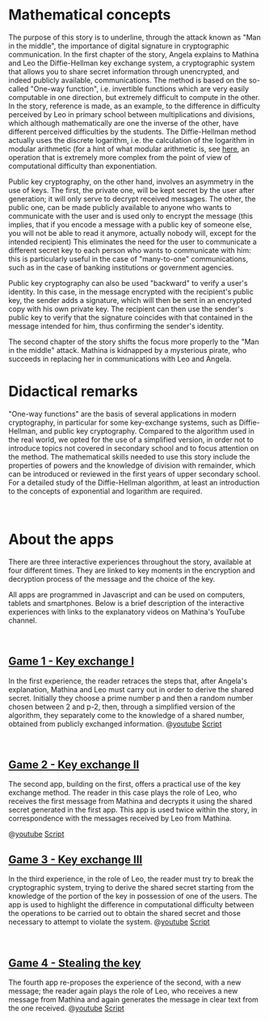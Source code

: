 # Mathematical concepts
The purpose of this story is to underline, through the attack known as "Man in the middle", the importance of digital signature in cryptographic communication.
In the first chapter of the story, Angela explains to Mathina and Leo the Diffie-Hellman key exchange system, a cryptographic system that allows you to share secret information through unencrypted, and indeed publicly available, communications.
The method is based on the so-called "One-way function", i.e. invertible functions which are very easily computable in one direction, but extremely difficult to compute in the other.
In the story, reference is made, as an example, to the difference in difficulty perceived by Leo in primary school between multiplications and divisions, which although mathematically are one the inverse of the other, have different perceived difficulties by the students.
The Diffie-Hellman method actually uses the discrete logarithm, i.e. the calculation of the logarithm in modular arithmetic (for a hint of what modular arithmetic is, see [here]($HUB_URL/story/the-lost-treasure/), an operation that is extremely more complex from the point of view of computational difficulty than exponentiation.

Public key cryptography, on the other hand, involves an asymmetry in the use of keys. The first, the private one, will be kept secret by the user after generation; it will only serve to decrypt received messages. The other, the public one, can be made publicly available to anyone who wants to communicate with the user and is used only to encrypt the message (this implies, that if you encode a message with a public key of someone else, you will not be able to read it anymore, actually nobody will, except for the intended recipient)
This eliminates the need for the user to communicate a different secret key to each person who wants to communicate with him: this is particularly useful in the case of "many-to-one" communications, such as in the case of banking institutions or government agencies.

Public key cryptography can also be used "backward" to verify a user's identity. In this case, in the message encrypted with the recipient's public key, the sender adds a signature, which will then be sent in an encrypted copy with his own private key. The recipient can then use the sender's public key to verify that the signature coincides with that contained in the message intended for him, thus confirming the sender's identity.

The second chapter of the story shifts the focus more properly to the "Man in the middle" attack. Mathina is kidnapped by a mysterious pirate, who succeeds in replacing her in communications with Leo and Angela. 


# Didactical remarks

"One-way functions" are the basis of several applications in modern cryptography, in particular for some key-exchange systems, such as Diffie-Hellman, and public key cryptography. Compared to the algorithm used in the real world, we opted for the use of a simplified version, in order not to introduce topics not covered in secondary school and to focus attention on the method. The mathematical skills needed to use this story include the properties of powers and the knowledge of division with remainder, which can be introduced or reviewed in the first years of upper secondary school. For a detailed study of the Diffie-Hellman algorithm, at least an introduction to the concepts of exponential and logarithm are required. 

&nbsp;

# About the apps

There are three interactive experiences throughout the story, available at four different times. They are linked to key moments in the encryption and decryption process of the message and the choice of the key.

All apps are programmed in Javascript and can be used on computers, tablets and smartphones. Below is a brief description of the interactive experiences with links to the explanatory videos on Mathina's YouTube channel. 

&nbsp;

## [Game 1 - Key exchange I]($HUB_URL/story/the-man-in-the-middle/?actionLink=app1)

In the first experience, the reader retraces the steps that, after Angela's explanation, Mathina and Leo must carry out in order to derive the shared secret. Initially they choose a prime number p and then a random number chosen between 2 and p-2, then, through a simplified version of the algorithm, they separately come to the knowledge of a shared number, obtained from publicly exchanged information. 
@[youtube](LCwYk0WbgT8?_align-center_)
[Script](/stories/bucca-4/transcripts/Script4.pdf)

&nbsp;

## [Game 2 - Key exchange II]($HUB_URL/story/the-man-in-the-middle/?actionLink=app2)

The second app, building on the first, offers a practical use of the key exchange method. The reader in this case plays the role of Leo, who receives the first message from Mathina and decrypts it using the shared secret generated in the first app. This app is used twice within the story, in correspondence with the messages received by Leo from Mathina. 

@[youtube](OUW1rex3DJA?_align-center_)
[Script](/stories/bucca-4/transcripts/Script4.pdf)
&nbsp;

## [Game 3 - Key exchange III]($HUB_URL/story/the-man-in-the-middle/?actionLink=app3)

In the third experience, in the role of Leo, the reader must try to break the cryptographic system, trying to derive the shared secret starting from the knowledge of the portion of the key in possession of one of the users. The app is used to highlight the difference in computational difficulty between the operations to be carried out to obtain the shared secret and those necessary to attempt to violate the system. 
@[youtube](ylf8uX4wdpo?_align-center_)
[Script](/stories/bucca-4/transcripts/Script4.pdf)

&nbsp;

## [Game 4 - Stealing the key]($HUB_URL/story/the-man-in-the-middle/?actionLink=app4)

The fourth app re-proposes the experience of the second, with a new message; the reader again plays the role of Leo, who receives a new message from Mathina and again generates the message in clear text from the one received.
@[youtube](OUW1rex3DJA?_align-center_)
[Script](/stories/bucca-4/transcripts/Script4.pdf)

&nbsp;
